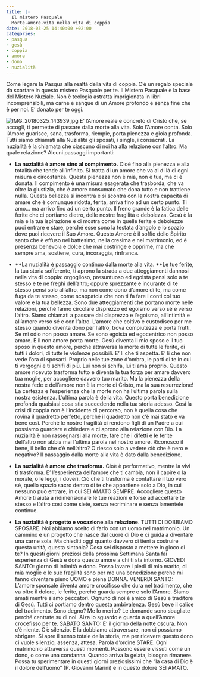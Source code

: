 ```yaml
---
title: |-
  Il mistero Pasquale
  Morte-amore-vita nella vita di coppia
date: 2018-03-25 14:40:00 +02:00
categories:
- pasqua
- gesù
- coppia
- amore
- dono
- nuzialità
---
```


Come legare la Pasqua alla realtà della vita di coppia. C’è un regalo speciale da scartare in questo mistero Pasquale per te. Il Mistero Pasquale è la base del Mistero Nuziale. Non è teologia astratta imprigionata in libri incomprensibili, ma carne e sangue di un Amore profondo e senza fine che è per noi. E’ donato per te oggi.

![IMG_20180325_143939.jpg](/uploads/IMG_20180325_143939.jpg)
E’ l’Amore reale e concreto di Cristo che, se accogli, ti permette di passare dalla morte alla vita. Solo l’Amore conta. Solo l’Amore guarisce, sana, trasforma, riempie, porta pienezza e gioia profonda.  Tutti siamo chiamati alla Nuzialità gli sposati, i single, i consacrati. La nuzialità è la chiamata che ciascuno di noi ha alla relazione con l’altro. Ma quale relazione? Alcuni passaggi importanti:

* **La nuzialità è amore sino al compimento.** Cioè fino alla pienezza e alla totalità che tende all’infinito. Si tratta di un amore che va al di là di ogni misura e circostanza.  Questa pienezza non è mia, non è tua, ma ci è donata. Il compimento è una misura esagerata che trasborda, che va oltre la giustizia, che è amore consumato che dona tutto e non trattiene nulla. Questa bellezza si incontra e si scontra con la nostra capacità di amare che è comunque ridotta, ferita, arriva fino ad un certo punto. Ti amo… ma arrivo fino ad un certo punto. Il freno grande è la fatica delle ferite che ci portiamo dietro, delle nostre fragilità e debolezza. Gesù è la mia e la tua ispirazione e ci mostra come in quelle ferite e debolezze puoi entrare e stare, perché esse sono la testata d’angolo e lo spazio dove puoi ricevere il Suo Amore. Questo Amore è il soffio dello Spirito santo che è effuso nel battesimo, nella cresima e nel matrimonio, ed è presenza benevola e dolce che mai costringe e opprime, ma che sempre ama, sostiene, cura, incoraggia, rinfranca.


* **La nuzialità è passaggio continuo dalla morte alla vita.  **Le tue ferite, la tua storia sofferente, ti aprono la strada a due atteggiamenti dannosi nella vita di coppia: orgoglioso, presuntuoso ed egoista pensi solo a te stesso e te ne freghi dell’altro; oppure sprezzante e incurante di te stesso pensi solo all’altro, ma non come dono d’amore di te, ma come fuga da te stesso, come scappatoia che non ti fa fare i conti col tuo valore e la tua bellezza. Sono due atteggiamenti che portano morte nelle relazioni, perché fanno circolare disprezzo ed egoismo verso sé e verso l’altro. Siamo chiamati a passare dal disprezzo e l’egoismo, all’intimità e all’amore verso sé e con l’altro. L’amore che coltivo e custodisco per me stesso quando diventa dono per l’altro, trova compiutezza e porta frutti. Se mi odio non posso amare. Se sono egoista ed egocentrico non posso amare. E il non amore porta morte. Gesù diventa il mio sposo e il tuo sposo in questo amore, perché attraversa la morte di tutte le ferite, di tutti i dolori, di tutte le violenze possibili. E’ li che ti aspetta. E’ li che non vede l’ora di sposarti. Proprio nelle tue zone d’ombra, le parti di te in cui ti vergogni e ti schifi di più. Lui non si schifa, lui ti ama proprio. Questo amore ricevuto trasforma tutto e diventa la tua forza per amare davvero tua moglie, per accogliere davvero tuo marito. Ma la pienezza della nostra fede e dell’amore non è la morte di Cristo, ma la sua resurrezione! La certezza e l’esperienza che la morte non ha l’ultima parola sulla nostra esistenza. L’ultima parola è della vita. Questo porta benedizione profonda qualsiasi cosa stia succedendo nella tua storia adesso. Così la crisi di coppia non è l’incidente di percorso, non è quella cosa che rovina il quadretto perfetto, perché il quadretto non c’è mai stato e va bene così. Perché le nostre fragilità ci rendono figli di un Padre a cui possiamo guardare e chiedere e ci aprono alla relazione con Dio. La nuzialità è non rassegnarsi alla morte, fare che i difetti e le ferite dell’altro non abbia mai l’ultima parola nel nostro amore. Riconosco il bene, il bello che c’è nell’altro? O riesco solo a vedere ciò che è nero e negativo? Il passaggio dalla morte alla vita è dato dalla benedizione.


* **La nuzialità è amore che trasforma.** Cioè è performativo, mentre la vivi ti trasforma. E’ l’esperienza dell’amore che ti cambia, non il capire o la morale, o le leggi, i doveri. Ciò che ti trasforma è contattare il tuo vero sé, quello spazio sacro dentro di te che appartiene solo a Dio, in cui nessuno può entrare, in cui SEI AMATO SEMPRE. Accogliere questo Amore ti aiuta a ridimensionare le tue reazioni e forse ad accettare te stesso e l’altro così come siete, senza recriminare e senza lamentele continue.


* **La nuzialità è progetto e vocazione alla relazione**. TUTTI CI DOBBIAMO SPOSARE. Noi abbiamo scelto di farlo con un uomo nel matrimonio. Un cammino e un progetto che nasce dal cuore di Dio e ci guida a diventare una carne sola. Ma chiediti oggi quanto davvero ci tieni a costruire questa unità, questa sintonia? Cosa sei disposto a mettere in gioco di te?
  In questi giorni preziosi della prossima Settimana Santa fai esperienza di Gesù e dona questo amore a chi ti sta intorno.
  GIOVEDI SANTO: giorno di intimità e dono. Posso lavare i piedi di mio marito, di mia moglie e le sue fragilità sono per me una benedizione perché mi fanno diventare pieno UOMO e piena DONNA.
  VENERDI SANTO: L’amore sponsale diventa amore crocifisso che dura nel tradimento, che va oltre il dolore, le ferite, perché guarda sempre e solo l’Amore. Siamo amati mentre siamo peccatori. Ognuno di noi è amico di Gesù e traditore di Gesù. Tutti ci portiamo dentro questa ambivalenza. Gesù beve il calice del tradimento. Sono degno? Me lo merito? Le domande sono sbagliate perché centrate su di noi. Alza lo sguardo e guarda a quell’Amore crocefisso per te.                                                                                                         SABATO SANTO: E’ il giorno della notte oscura. Non c’è niente. C’è silenzio. E la dobbiamo attraversare, non ci possiamo sbrigare. Si apre il senso totale della storia, ma per ricevere questo dono ci vuole silenzio, assenza, attesa. Parola d’ordine STARE. Ogni matrimonio attraversa questi momenti. Possono essere vissuti come un dono, o come una condanna. Quando arriva la gelata, bisogna rimanere.
  Possa tu sperimentare in questi giorni preziosissimi che “la casa di Dio è il dolore dell’uomo” (P. Giovanni Marini) e in questo dolore SEI AMATO.